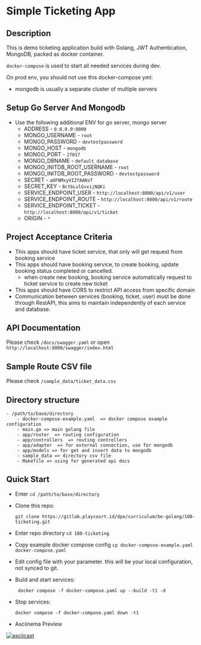 # Simple Ticketing App

## Description

This is demo ticketing application build with Golang, JWT Authentication, MongoDB, packed as docker container.

`docker-compose` is used to start all needed services during dev.

On prod env, you should not use this docker-compose yml:

- mongodb is usually a separate cluster of multiple servers


## Setup Go Server And Mongodb
- Use the following additional ENV for go server, mongo server
  - ADDRESS - ```0.0.0.0:8000```
  - MONGO_USERNAME - ```root```
  - MONGO_PASSWORD - ```devtestpassword```
  - MONGO_HOST - ```mongodb```
  - MONGO_PORT - ```27017```
  - MONGO_DBNAME - ```default_database```
  - MONGO_INITDB_ROOT_USERNAME - ```root```
  - MONGO_INITDB_ROOT_PASSWORD  - ```devtestpassword```
  - SECRET - ```aOFNMxyVIZfAANsT```
  - SECRET_KEY - ```BctbLulGvxijNQKi```
  - SERVICE_ENDPOINT_USER - ```http://localhost:8000/api/v1/user```
  - SERVICE_ENDPOINT_ROUTE - ```http://localhost:8000/api/v1/route```
  - SERVICE_ENDPOINT_TICKET - ```http://localhost:8000/api/v1/ticket```
  - ORIGIN - `*`

## Project Acceptance Criteria

- This apps should have ticket service, that only will get request from booking service
- This apps should have booking service, to create booking, update booking status completed or cancelled.
  - when create new booking, booking service automatically request to ticket service to create new ticket
- This apps should have CORS to restrict API access from specific domain
- Communication between services (booking, ticket, user) must be done through RestAPI, this aims to maintain independently of each service and database.

## API Documentation

   Please check `/docs/swagger.yaml` or open `http://localhost:8000/swagger/index.html`

## Sample Route CSV file

Please check `/sample_data/ticket_data.csv`

## Directory structure
    - /path/to/base/directory
        - docker-compose-example.yaml  => docker compose example configuration
        - main.go => main golang file
        - app/router  => routing configuration
        - app/controllers  => routing controllers
        - app/adapter  => for external connection, use for mongodb
        - app/models => for get and insert data to mongodb
        - sample_data => directory csv file
        - Makefile => using for generated api docs

## Quick Start
- Enter `cd /path/to/base/directory`
- Clone this repo:

      git clone https://gitlab.playcourt.id/dpe/curriculum/be-golang/100-ticketing.git
- Enter repo directory `cd 100-ticketing`
- Copy example docker compose config `cp docker-compose-example.yaml docker-compose.yaml`
- Edit config file with your parameter. this will be your local configuration, not synced to git.
- Build and start services:

       docker compose -f docker-compose.yaml up --build -t1 -d

- Stop services:

      docker compose -f docker-compose.yaml down -t1

- Asciinema Preview

[![asciicast](https://asciinema.org/a/572808.png)](https://asciinema.org/a/572808)

